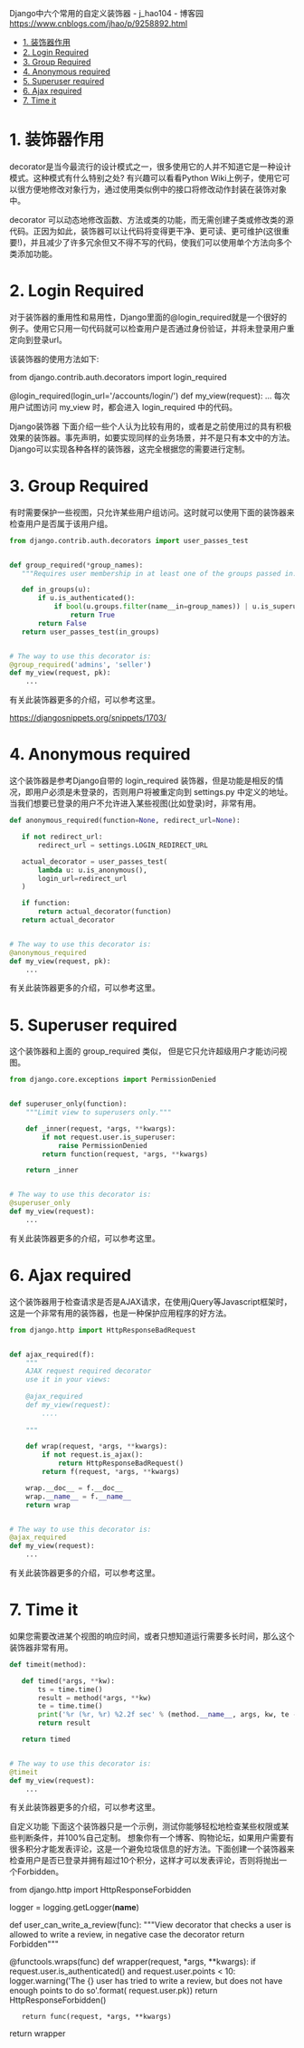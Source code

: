 Django中六个常用的自定义装饰器 - j_hao104 - 博客园 https://www.cnblogs.com/jhao/p/9258892.html


<!-- @import "[TOC]" {cmd="toc" depthFrom=1 depthTo=6 orderedList=false} -->

<!-- code_chunk_output -->

- [1. 装饰器作用](#1-装饰器作用)
- [2. Login Required](#2-login-required)
- [3. Group Required](#3-group-required)
- [4. Anonymous required](#4-anonymous-required)
- [5. Superuser required](#5-superuser-required)
- [6. Ajax required](#6-ajax-required)
- [7. Time it](#7-time-it)

<!-- /code_chunk_output -->

# 1. 装饰器作用
decorator是当今最流行的设计模式之一，很多使用它的人并不知道它是一种设计模式。这种模式有什么特别之处? 有兴趣可以看看Python Wiki上例子，使用它可以很方便地修改对象行为，通过使用类似例中的接口将修改动作封装在装饰对象中。

decorator 可以动态地修改函数、方法或类的功能，而无需创建子类或修改类的源代码。正因为如此，装饰器可以让代码将变得更干净、更可读、更可维护(这很重要!)，并且减少了许多冗余但又不得不写的代码，使我们可以使用单个方法向多个类添加功能。

# 2. Login Required

对于装饰器的重用性和易用性，Django里面的@login_required就是一个很好的例子。使用它只用一句代码就可以检查用户是否通过身份验证，并将未登录用户重定向到登录url。

该装饰器的使用方法如下:

from django.contrib.auth.decorators import login_required

@login_required(login_url='/accounts/login/')
def my_view(request):
    ...
每次用户试图访问 my_view 时，都会进入 login_required 中的代码。

Django装饰器
下面介绍一些个人认为比较有用的，或者是之前使用过的具有积极效果的装饰器。事先声明，如要实现同样的业务场景，并不是只有本文中的方法。Django可以实现各种各样的装饰器，这完全根据您的需要进行定制。

# 3. Group Required
有时需要保护一些视图，只允许某些用户组访问。这时就可以使用下面的装饰器来检查用户是否属于该用户组。

```py
from django.contrib.auth.decorators import user_passes_test


def group_required(*group_names):
   """Requires user membership in at least one of the groups passed in."""

   def in_groups(u):
       if u.is_authenticated():
           if bool(u.groups.filter(name__in=group_names)) | u.is_superuser:
               return True
       return False
   return user_passes_test(in_groups)


# The way to use this decorator is:
@group_required('admins', 'seller')
def my_view(request, pk):
    ...
```
有关此装饰器更多的介绍，可以参考这里。

https://djangosnippets.org/snippets/1703/

# 4. Anonymous required
这个装饰器是参考Django自带的 login_required 装饰器，但是功能是相反的情况，即用户必须是未登录的，否则用户将被重定向到 settings.py 中定义的地址。当我们想要已登录的用户不允许进入某些视图(比如登录)时，非常有用。

```py
def anonymous_required(function=None, redirect_url=None):

   if not redirect_url:
       redirect_url = settings.LOGIN_REDIRECT_URL

   actual_decorator = user_passes_test(
       lambda u: u.is_anonymous(),
       login_url=redirect_url
   )

   if function:
       return actual_decorator(function)
   return actual_decorator


# The way to use this decorator is:
@anonymous_required
def my_view(request, pk):
    ...
```
有关此装饰器更多的介绍，可以参考这里。

# 5. Superuser required
这个装饰器和上面的 group_required 类似， 但是它只允许超级用户才能访问视图。

```py
from django.core.exceptions import PermissionDenied


def superuser_only(function):
    """Limit view to superusers only."""

    def _inner(request, *args, **kwargs):
        if not request.user.is_superuser:
            raise PermissionDenied
        return function(request, *args, **kwargs)

    return _inner


# The way to use this decorator is:
@superuser_only
def my_view(request):
    ...
```
有关此装饰器更多的介绍，可以参考这里。

# 6. Ajax required
这个装饰器用于检查请求是否是AJAX请求，在使用jQuery等Javascript框架时，这是一个非常有用的装饰器，也是一种保护应用程序的好方法。

```py
from django.http import HttpResponseBadRequest


def ajax_required(f):
    """
    AJAX request required decorator
    use it in your views:
 
    @ajax_required
    def my_view(request):
        ....
 
    """

    def wrap(request, *args, **kwargs):
        if not request.is_ajax():
            return HttpResponseBadRequest()
        return f(request, *args, **kwargs)

    wrap.__doc__ = f.__doc__
    wrap.__name__ = f.__name__
    return wrap


# The way to use this decorator is:
@ajax_required
def my_view(request):
    ...
```
有关此装饰器更多的介绍，可以参考这里。

# 7. Time it
如果您需要改进某个视图的响应时间，或者只想知道运行需要多长时间，那么这个装饰器非常有用。

```py
def timeit(method):

   def timed(*args, **kw):
       ts = time.time()
       result = method(*args, **kw)
       te = time.time()
       print('%r (%r, %r) %2.2f sec' % (method.__name__, args, kw, te - ts))
       return result

   return timed


# The way to use this decorator is:
@timeit
def my_view(request):
    ...
```
有关此装饰器更多的介绍，可以参考这里。

自定义功能
下面这个装饰器只是一个示例，测试你能够轻松地检查某些权限或某些判断条件，并100%自己定制。
想象你有一个博客、购物论坛，如果用户需要有很多积分才能发表评论，这是一个避免垃圾信息的好方法。下面创建一个装饰器来检查用户是否已登录并拥有超过10个积分，这样才可以发表评论，否则将抛出一个Forbidden。

from django.http import HttpResponseForbidden


logger = logging.getLogger(__name__)


def user_can_write_a_review(func):
   """View decorator that checks a user is allowed to write a review, in negative case the decorator return Forbidden"""

   @functools.wraps(func)
   def wrapper(request, *args, **kwargs):
       if request.user.is_authenticated() and request.user.points < 10:
           logger.warning('The {} user has tried to write a review, but does not have enough points to do so'.format( request.user.pk))
           return HttpResponseForbidden()

       return func(request, *args, **kwargs)

   return wrapper